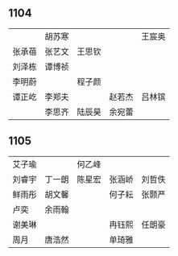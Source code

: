 ## 1104
|     |     |     |     |     |
| --- | --- | --- | --- | --- |
|  | 胡苏寒 |  |  | 王宸奥 |
| 张承蓓 | 张艺文 | 王思钦 |  |  |
| 刘泽栋 | 谭博祯 |  |  |  |
| 李明蔚 |  | 程子颜 |  |  |
| 谭正屹 | 李郑夫 |  | 赵若杰 | 吕林镔 |
|  | 李思齐 | 陆辰昊 | 余宛蕾 |  |

## 1105
|     |     |     |     |     |
| --- | --- | --- | --- | --- |
| 艾子瑜 |  | 何乙峰 |  |  |
| 刘睿宇 | 丁一朗 | 陈星宏 | 张涵峤 | 刘哲佚 |
| 鲜雨彤 | 胡文馨 |  | 何子耘 | 张颢严 |
| 卢奕 | 余雨翰 |  |  |  |
| 谢美琳 |  |  | 冉钰熙 | 任朗豪 |
| 周月 | 唐浩然 |  | 单琦雅 |  |

